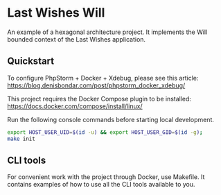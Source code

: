 
# Last Wishes Will 

An example of a hexagonal architecture project. It implements the Will bounded context of the Last Wishes application. 


Quickstart
----------
To configure PhpStorm + Docker + Xdebug, please see this article: <https://blog.denisbondar.com/post/phpstorm_docker_xdebug/>

This project requires the Docker Compose plugin to be installed: <https://docs.docker.com/compose/install/linux/>

Run the following console commands before starting local development.
```bash
export HOST_USER_UID=$(id -u) && export HOST_USER_GID=$(id -g);
make init
```

CLI tools
---------

For convenient work with the project through Docker, use Makefile. It contains examples of how to use all the CLI tools available to you.
